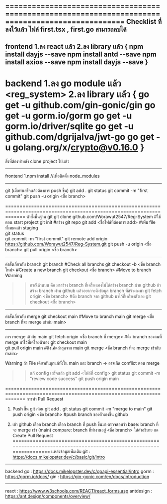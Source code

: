 =================================================================================================
Checklist ที่ลงไว้เเล้ว
ไฟล์ first.tsx , first.go สามารถลบได้
-------------------------------------------------------------------------------------------------
frontend 
1.ลง react เเล้ว
2.ลง library เเล้ว
{
  npm install dayjs --save
  npm install antd --save
  npm install axios --save
  npm install dayjs --save
}
-------------------------------------------------------------------------------------------------
backend
1.ลง go module เเล้ว <reg_system>
2.ลง library เเล้ว
{
  go get -u github.com/gin-gonic/gin
  go get -u gorm.io/gorm
  go get -u gorm.io/driver/sqlite
  go get -u github.com/dgrijalva/jwt-go
  go get -u golang.org/x/crypto@v0.16.0
}
===================================================================================================================
สิ่งที่ต้องทำหลัง clone project ไปเเล้ว

-------------------------------------------------------------------------------------------------------------------
frontend
1.npm install //เพื่อติดตั้ง node_modules

-------------------------------------------------------------------------------------------------------------------
git (เมื่อทำเสร็จเเล้วต้องการ push ขึ้น)
git add .
git status
git commit -m "first commit"
git push -u origin <ชื่อ branch>

===================================================================================================================
คำสั่งพื้นฐาน git
git clone github.com/Worawut2547/Reg-System                         #ใช้ตอน start project
git init                                                            #สร้าง git repo
git add <ชื่อไฟล์ที่ต้องการ add>                                         #เพิ่ม file ทั้งหมดเข้า staging  
git status                                                     
git commit -m "first commit"
git remote add origin https://github.com/Worawut2547/Reg-System.git
git push -u origin <ชื่อ branch>
git pull origin <ชื่อ branch>

-------------------------------------------------------------------------------------------------------------------
คำสั่งเกี่ยวกับ branch
git branch                                                          #Check all branchs
git checkout -b <ชื่อ branch ใหม่>                                     #Create a new branch
git checkout <ชื่อ branch>                                            #Move to branch
Warning
>> กรณีด้านบน คือ มาสร้าง branch ที่เครื่องเองไม่ได้สร้าง branch ผ่าน github
>> ถ้าสร้าง branch ผ่าน github เเล้วอยากจะดึงข้อมูล branch ที่สร้างลงมา
    git fetch origin <ชื่อ branch>                                    #ดึง branch จาก github มาไว้ที่เครื่องตัวเอง
    git checkout <ชื่อ branch>
-------------------------------------------------------------------------------------------------------------------
คำสั่งเกี่ยวกับ merge
git checkout main                                                   #Move to branch main
git merge <ชื่อ branch ที่จะ merge เข้ากับ main>

-------------------------------------------------------------------------------------------------------------------
การ merge เข้ากับ main
git fetch origin <ชื่อ branch ที่ merge>                                #ดึง branch ของคนที่ merge มาไว้ที่เครื่องตัวเอง
git checkout main                                                                                                         
git pull origin main                                                 #ดึงโค้ดล่าสุดจาก main
git merge <ชื่อ branch ที่จะ merge เข้ากับ main>

Warning ถ้า File เดียวกันถูกแก้ทั้งใน main และ branch → อาจเกิด conflict ตอน merge
>> เเก้ config เสร็จเเล้ว
  git add <ไฟล์ที่ config>
  git status
  git commit -m "review code success"
  git push origin main
  
===================================================================================================================
การทำ Pull Request
1. Push ขึ้น git ก่อน
git add .
git status
git commit -m "merge to main"
git push origin <ชื่อ branch>                                          #push branch ของตัวเองขึ้น github

2. เข้า github เลือก branch 
เลือก branch ที่ push ขึ้นมา
ตรวจสอบว่า
   base: branch ที่จะ merge เข้า (main)
   compare: branch ที่ทำงานอยู่ <ชื่อ branch>
ใส่คำอธิบาย
กด Create Pull Request
===================================================================================================================
เเหล่งข้อมูลเพิ่มเติม 
git : https://docs.mikelopster.dev/c/basic/git/intro

-------------------------------------------------------------------------------------------------------------------
backend
go : https://docs.mikelopster.dev/c/goapi-essential/intro
gorm : https://gorm.io/docs/
gin : https://gin-gonic.com/en/docs/introduction

-------------------------------------------------------------------------------------------------------------------
react : https://www.w3schools.com/REACT/react_forms.asp
antdesign : https://ant.design/components/overview/



